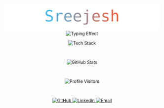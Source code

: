 <div align="center">
  
  <!-- Animated Name -->
  <img src="animated-name.svg" alt="Animated Name" width="600" />

  <br />

  <!-- Typing Effect -->
  <img src="https://readme-typing-svg.herokuapp.com?font=Fira+Code&size=35&duration=3000&pause=1000&color=F7941E&center=true&width=435&lines=Full-Stack+Developer;Tech+Speaker;" alt="Typing Effect" />

  <br />

  <!-- Tech Stack Icons -->
  <p>
    <img src="https://skillicons.dev/icons?i=js,react,nextjs,nodejs,express,mongodb,postman,vscode,git,github" alt="Tech Stack" height="100"/>
  </p>

  <br />

  <!-- GitHub Stats -->
  <p>
    <img src="https://github-readme-stats.vercel.app/api?username=sreejesh06&show_icons=true&theme=radical&hide_border=true" alt="GitHub Stats"/>
  </p>

  <br />

  <!-- Profile Visitors Count -->
  <p>
    <img src="https://komarev.com/ghpvc/?username=sreejesh06&label=Profile+Views&color=F7941E&style=flat-square" alt="Profile Visitors" />
  </p>

  <br />

  <!-- Social Links -->
  <p>
    <a href="https://github.com/sreejesh06">
      <img src="https://img.shields.io/badge/GitHub-000?style=for-the-badge&logo=github" alt="GitHub"/>
    </a>
    <a href="https://www.linkedin.com/in/sreejesh-/">
      <img src="https://img.shields.io/badge/LinkedIn-0A66C2?style=for-the-badge&logo=linkedin" alt="LinkedIn"/>
    </a>
    <a href="mailto:sreejesh25122006@example.com">
      <img src="https://img.shields.io/badge/Email-D14836?style=for-the-badge&logo=gmail" alt="Email"/>
    </a>
  </p>

</div>
